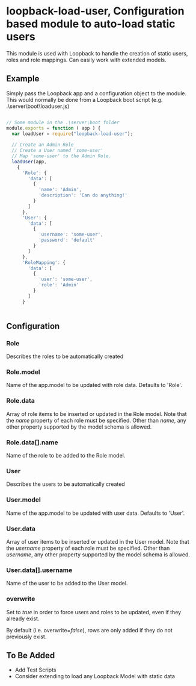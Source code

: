 # loopback-load-user, Configuration based module to auto-load static users
This module is used with Loopback to handle the creation of static users, roles and role mappings. Can easily work
with extended models.

## Example
Simply pass the Loopback app and a configuration object to the module. This would normally be done
from a Loopback boot script (e.g. .\server\boot\loaduser.js)

``` js

// Some module in the .\server\boot folder
module.exports = function ( app ) {
  var loadUser = require("loopback-load-user");
  
  // Create an Admin Role
  // Create a User named 'some-user'
  // Map 'some-user' to the Admin Role.
  loadUser(app,
    {
      'Role': {
        'data': [
          {
            'name': 'Admin',
            'description': 'Can do anything!'
          }
        ]
      },
      'User': {
        'data': [
          {
            'username': 'some-user',
            'password': 'default'
          }
        ]
      },
      'RoleMapping': {
        'data': [
          {
            'user': 'some-user',
            'role': 'Admin'
          }
        ]
      }
    

```
## Configuration

### Role
Describes the roles to be automatically created

### Role.model
Name of the app.model to be updated with role data. Defaults to 'Role'.

### Role.data
Array of role items to be inserted or updated in the Role model. Note that the _name_ property of
each role must be specified. Other than _name_, any other property supported by the model schema
is allowed.

### Role.data[].name
Name of the role to be added to the Role model.

### User
Describes the users to be automatically created

### User.model
Name of the app.model to be updated with user data. Defaults to 'User'.

### User.data
Array of user items to be inserted or updated in the User model. Note that the _username_ property of
each role must be specified. Other than _username_, any other property supported by the model schema
is allowed.

### User.data[].username
Name of the user to be added to the User model.

### overwrite
Set to _true_ in order to force users and roles to be updated, even if they already exist.

By default (i.e. overwrite=_false_), rows are only added if they do not previously exist.

## To Be Added
- Add Test Scripts
- Consider extending to load any Loopback Model with static data
